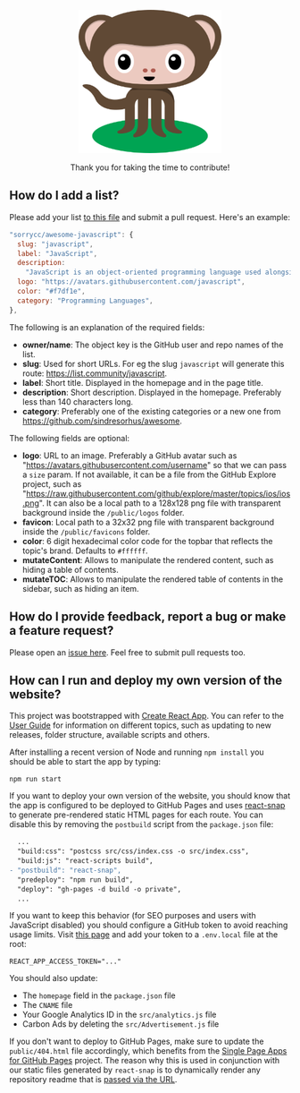 <p align="center">
  <a href="https://list.community/">
    <img alt="Octomonkey says thanks!" src="../public/octomonkey.svg" width="256" height="256">
  </a>
</p>

<p align="center">
  Thank you for taking the time to contribute!
</p>

## How do I add a list?

Please add your list [to this file](../src/lists.js) and submit a pull request. Here's an example:

```js
"sorrycc/awesome-javascript": {
  slug: "javascript",
  label: "JavaScript",
  description:
    "JavaScript is an object-oriented programming language used alongside HTML and CSS to give functionality to web pages.",
  logo: "https://avatars.githubusercontent.com/javascript",
  color: "#f7df1e",
  category: "Programming Languages",
},
```

The following is an explanation of the required fields:

* **owner/name**: The object key is the GitHub user and repo names of the list.
* **slug**: Used for short URLs. For eg the slug `javascript` will generate this route: https://list.community/javascript.
* **label**: Short title. Displayed in the homepage and in the page title.
* **description**: Short description. Displayed in the homepage. Preferably less than 140 characters long.
* **category**: Preferably one of the existing categories or a new one from https://github.com/sindresorhus/awesome.

The following fields are optional:

* **logo**: URL to an image. Preferably a GitHub avatar such as "https://avatars.githubusercontent.com/username" so that we can pass a `size` param. If not available, it can be a file from the GitHub Explore project, such as "https://raw.githubusercontent.com/github/explore/master/topics/ios/ios.png". It can also be a local path to a 128x128 png file with transparent background inside the `/public/logos` folder.
* **favicon**: Local path to a 32x32 png file with transparent background inside the `/public/favicons` folder.
* **color**: 6 digit hexadecimal color code for the topbar that reflects the topic's brand. Defaults to `#ffffff`.
* **mutateContent**: Allows to manipulate the rendered content, such as hiding a table of contents.
* **mutateTOC**: Allows to manipulate the rendered table of contents in the sidebar, such as hiding an item.

## How do I provide feedback, report a bug or make a feature request?

Please open an [issue here](https://github.com/listcommunity/support/issues).
Feel free to submit pull requests too.

## How can I run and deploy my own version of the website?

This project was bootstrapped with [Create React App](https://github.com/facebookincubator/create-react-app).
You can refer to the [User Guide](https://github.com/facebook/create-react-app/blob/master/packages/react-scripts/template/README.md)
for information on different topics, such as updating to new releases, folder structure, available scripts and others.

After installing a recent version of Node and running `npm install` you should be able to start the app by typing:

```
npm run start
```

If you want to deploy your own version of the website, you should know that the app is configured to be deployed to GitHub Pages
and uses [react-snap](https://github.com/stereobooster/react-snap) to generate pre-rendered static HTML pages for each route.
You can disable this by removing the `postbuild` script from the `package.json` file:

```diff
  ...
  "build:css": "postcss src/css/index.css -o src/index.css",
  "build:js": "react-scripts build",
- "postbuild": "react-snap",
  "predeploy": "npm run build",
  "deploy": "gh-pages -d build -o private",
  ...
```

If you want to keep this behavior (for SEO purposes and users with JavaScript disabled) you should configure a
GitHub token to avoid reaching usage limits. Visit [this page](https://github.com/settings/tokens/new)
and add your token to a `.env.local` file at the root:

```
REACT_APP_ACCESS_TOKEN="..."
```

You should also update:

* The `homepage` field in the `package.json` file
* The `CNAME` file
* Your Google Analytics ID in the `src/analytics.js` file
* Carbon Ads by deleting the `src/Advertisement.js` file

If you don't want to deploy to GitHub Pages, make sure to update the `public/404.html` file accordingly,
which benefits from the [Single Page Apps for GitHub Pages](https://github.com/rafrex/spa-github-pages) project.
The reason why this is used in conjunction with our static files generated by `react-snap`
is to dynamically render any repository readme that is [passed via the URL](https://list.community/listcommunity/support).

